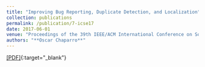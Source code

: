 ```yaml
---
title: "Improving Bug Reporting, Duplicate Detection, and Localization"
collection: publications
permalink: /publication/7-icse17
date: 2017-06-01
venue: "Proceedings of the 39th IEEE/ACM International Conference on Software Engineering (ICSE'17), pp. 421-424 - Doctoral symposium"
authors: "**Oscar Chaparro**"
---
```


[[PDF]](/files/7-icse17.pdf){:target="_blank"}